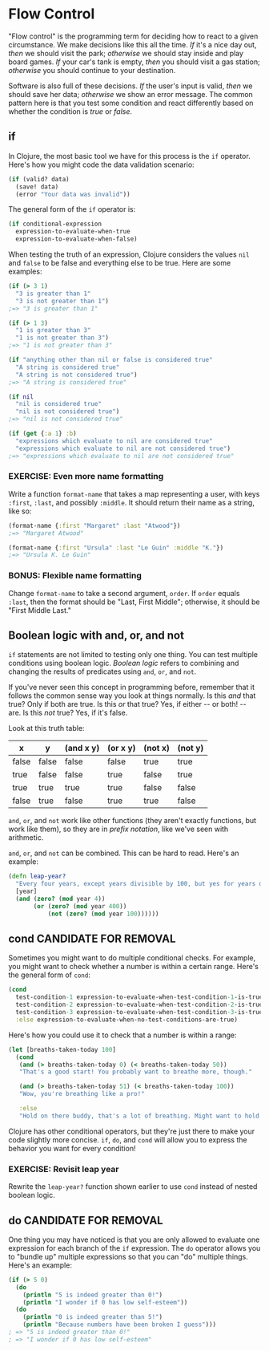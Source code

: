 Flow Control
============

"Flow control" is the programming term for deciding how to react to a given circumstance. We make decisions like this all the time. *If* it's a nice day out, *then* we should visit the park; *otherwise* we should stay inside and play board games. *If* your car's tank is empty, *then* you should visit a gas station; *otherwise* you should continue to your destination.

Software is also full of these decisions. *If* the user's input is valid, *then* we should save her data; *otherwise* we show an error message. The common pattern here is that you test some condition and react differently based on whether the condition is *true* or *false*.

## if

In Clojure, the most basic tool we have for this process is the `if` operator. Here's how you might code the data validation scenario:

```clojure
(if (valid? data)
  (save! data)
  (error "Your data was invalid"))
```

The general form of the `if` operator is:

```clojure
(if conditional-expression
  expression-to-evaluate-when-true
  expression-to-evaluate-when-false)
```

When testing the truth of an expression, Clojure considers the values `nil` and `false` to be false and everything else to be true. Here are some examples:

```clojure
(if (> 3 1)
  "3 is greater than 1"
  "3 is not greater than 1")
;=> "3 is greater than 1"

(if (> 1 3)
  "1 is greater than 3"
  "1 is not greater than 3")
;=> "1 is not greater than 3"

(if "anything other than nil or false is considered true"
  "A string is considered true"
  "A string is not considered true")
;=> "A string is considered true"

(if nil
  "nil is considered true"
  "nil is not considered true")
;=> "nil is not considered true"

(if (get {:a 1} :b)
  "expressions which evaluate to nil are considered true"
  "expressions which evaluate to nil are not considered true")
;=> "expressions which evaluate to nil are not considered true"
```

### EXERCISE: Even more name formatting

Write a function `format-name` that takes a map representing a user, with keys `:first`, `:last`, and possibly `:middle`. It should return their name as a string, like so:

```clj
(format-name {:first "Margaret" :last "Atwood"})
;=> "Margaret Atwood"

(format-name {:first "Ursula" :last "Le Guin" :middle "K."})
;=> "Ursula K. Le Guin"
```

### BONUS: Flexible name formatting

Change `format-name` to take a second argument, `order`. If `order` equals `:last`, then the format should be "Last, First Middle"; otherwise, it should be "First Middle Last."


## Boolean logic with and, or, and not

`if` statements are not limited to testing only one thing. You can test multiple conditions using boolean logic. _Boolean logic_ refers to combining and changing the results of predicates using `and`, `or`, and `not`.

If you've never seen this concept in programming before, remember that it follows the common sense way you look at things normally. Is this _and_ that true? Only if both are true. Is this _or_ that true? Yes, if either -- or both! -- are. Is this _not_ true? Yes, if it's false.

Look at this truth table:

| x     | y     | (and x y) | (or x y) | (not x) | (not y) |
| ----- | ----- | --------- | -------- | ------- | ------- |
| false | false | false | false | true  | true  |
| true  | false | false | true  | false | true  |
| true  | true  | true  | true  | false | false |
| false | true  | false | true  | true  | false |

`and`, `or`, and `not` work like other functions (they aren't exactly functions, but work like them), so they are in _prefix notation_, like we've seen with arithmetic.

`and`, `or`, and `not` can be combined. This can be hard to read. Here's an example:

```clj
(defn leap-year?
  "Every four years, except years divisible by 100, but yes for years divisible by 400."
  [year]
  (and (zero? (mod year 4))
       (or (zero? (mod year 400))
           (not (zero? (mod year 100))))))
```


## cond **CANDIDATE FOR REMOVAL**

Sometimes you might want to do multiple conditional checks. For example, you might want to check whether a number is within a certain range. Here's the general form of `cond`:

```clojure
(cond
  test-condition-1 expression-to-evaluate-when-test-condition-1-is-true
  test-condition-2 expression-to-evaluate-when-test-condition-2-is-true
  test-condition-3 expression-to-evaluate-when-test-condition-3-is-true
  :else expression-to-evaluate-when-no-test-conditions-are-true)
```

Here's how you could use it to check that a number is within a range:

```clojure
(let [breaths-taken-today 100]
  (cond
   (and (> breaths-taken-today 0) (< breaths-taken-today 50))
   "That's a good start! You probably want to breathe more, though."

   (and (> breaths-taken-today 51) (< breaths-taken-today 100))
   "Wow, you're breathing like a pro!"

   :else
   "Hold on there buddy, that's a lot of breathing. Might want to hold off on that a bit."))
```

Clojure has other conditional operators, but they're just there to make your code slightly more concise. `if`, `do`, and `cond` will allow you to express the behavior you want for every condition!

### EXERCISE: Revisit leap year

Rewrite the `leap-year?` function shown earlier to use `cond` instead of nested boolean logic.


## do **CANDIDATE FOR REMOVAL**

One thing you may have noticed is that you are only allowed to evaluate one expression for each branch of the `if` expression. The `do` operator allows you to "bundle up" multiple expressions so that you can "do" multiple things. Here's an example:

```clojure
(if (> 5 0)
  (do
    (println "5 is indeed greater than 0!")
    (println "I wonder if 0 has low self-esteem"))
  (do
    (println "0 is indeed greater than 5!")
    (println "Because numbers have been broken I guess")))
; => "5 is indeed greater than 0!"
; => "I wonder if 0 has low self-esteem"
```

